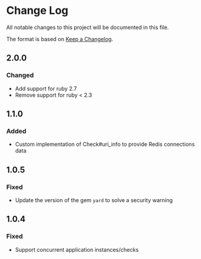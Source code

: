 # Change Log
All notable changes to this project will be documented in this file.

The format is based on [Keep a Changelog](http://keepachangelog.com/).

## 2.0.0
### Changed
- Add support for ruby 2.7
- Remove support for ruby < 2.3

## 1.1.0
### Added
- Custom implementation of Check#uri_info to provide Redis connections data

## 1.0.5
### Fixed
- Update the version of the gem `yard` to solve a security warning

## 1.0.4
### Fixed
- Support concurrent application instances/checks
